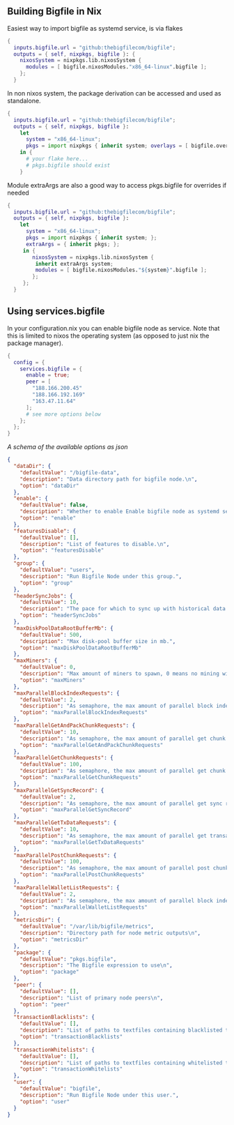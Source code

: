 ## Building Bigfile in Nix

Easiest way to import bigfile as systemd service, is via flakes

```nix
{
  inputs.bigfile.url = "github:thebigfilecom/bigfile";
  outputs = { self, nixpkgs, bigfile }: {
    nixosSystem = nixpkgs.lib.nixosSystem {
      modules = [ bigfile.nixosModules."x86_64-linux".bigfile ];
    };
  }
```

In non nixos system, the package derivation can be accessed and used as standalone.

```nix
{
  inputs.bigfile.url = "github:thebigfilecom/bigfile";
  outputs = { self, nixpkgs, bigfile }:
    let
      system = "x86_64-linux";
      pkgs = import nixpkgs { inherit system; overlays = [ bigfile.overlay ]; };
    in {
      # your flake here...
      # pkgs.bigfile should exist
    }
```

Module extraArgs are also a good way to access pkgs.bigfile for overrides if needed


```nix
{
  inputs.bigfile.url = "github:thebigfilecom/bigfile";
  outputs = { self, nixpkgs, bigfile }:
    let
      system = "x86_64-linux";
      pkgs = import nixpkgs { inherit system; };
      extraArgs = { inherit pkgs; };
     in {
        nixosSystem = nixpkgs.lib.nixosSystem {
         inherit extraArgs system;
         modules = [ bigfile.nixosModules."${system}".bigfile ];
        };
     };
  }
```

## Using services.bigfile

In your configuration.nix you can enable bigfile node as service.
Note that this is limited to nixos the operating system (as opposed to just nix the package manager).

```nix
{
  config = {
    services.bigfile = {
      enable = true;
      peer = [
        "188.166.200.45"
        "188.166.192.169"
        "163.47.11.64"
      ];
      # see more options below
    };
  };
}
```

<!--  Generated in nix repl: (builtins.toJSON (builtins.mapAttrs (k: v: if (builtins.typeOf v == "set" && builtins.hasAttr "_type" v && v._type == "option") then {option = k; defaultValue = if (builtins.typeOf v == "set") then if (builtins.hasAttr "defaultText" v) then v.defaultText.text else v.default else v; description = if (builtins.typeOf v == "set") then v.description else v; } else {}) (import ./module.nix (pkgs // {bigfile = {};})).options.services.bigfile)) -->

_A schema of the available options as json_

```json
{
  "dataDir": {
    "defaultValue": "/bigfile-data",
    "description": "Data directory path for bigfile node.\n",
    "option": "dataDir"
  },
  "enable": {
    "defaultValue": false,
    "description": "Whether to enable Enable bigfile node as systemd service\n.",
    "option": "enable"
  },
  "featuresDisable": {
    "defaultValue": [],
    "description": "List of features to disable.\n",
    "option": "featuresDisable"
  },
  "group": {
    "defaultValue": "users",
    "description": "Run Bigfile Node under this group.",
    "option": "group"
  },
  "headerSyncJobs": {
    "defaultValue": 10,
    "description": "The pace for which to sync up with historical data.",
    "option": "headerSyncJobs"
  },
  "maxDiskPoolDataRootBufferMb": {
    "defaultValue": 500,
    "description": "Max disk-pool buffer size in mb.",
    "option": "maxDiskPoolDataRootBufferMb"
  },
  "maxMiners": {
    "defaultValue": 0,
    "description": "Max amount of miners to spawn, 0 means no mining will be performed.",
    "option": "maxMiners"
  },
  "maxParallelBlockIndexRequests": {
    "defaultValue": 2,
    "description": "As semaphore, the max amount of parallel block index requests to perform.",
    "option": "maxParallelBlockIndexRequests"
  },
  "maxParallelGetAndPackChunkRequests": {
    "defaultValue": 10,
    "description": "As semaphore, the max amount of parallel get chunk and pack requests to perform.",
    "option": "maxParallelGetAndPackChunkRequests"
  },
  "maxParallelGetChunkRequests": {
    "defaultValue": 100,
    "description": "As semaphore, the max amount of parallel get chunk requests to perform.",
    "option": "maxParallelGetChunkRequests"
  },
  "maxParallelGetSyncRecord": {
    "defaultValue": 2,
    "description": "As semaphore, the max amount of parallel get sync record requests to perform.",
    "option": "maxParallelGetSyncRecord"
  },
  "maxParallelGetTxDataRequests": {
    "defaultValue": 10,
    "description": "As semaphore, the max amount of parallel get transaction data requests to perform.",
    "option": "maxParallelGetTxDataRequests"
  },
  "maxParallelPostChunkRequests": {
    "defaultValue": 100,
    "description": "As semaphore, the max amount of parallel post chunk requests to perform.",
    "option": "maxParallelPostChunkRequests"
  },
  "maxParallelWalletListRequests": {
    "defaultValue": 2,
    "description": "As semaphore, the max amount of parallel block index requests to perform.",
    "option": "maxParallelWalletListRequests"
  },
  "metricsDir": {
    "defaultValue": "/var/lib/bigfile/metrics",
    "description": "Directory path for node metric outputs\n",
    "option": "metricsDir"
  },
  "package": {
    "defaultValue": "pkgs.bigfile",
    "description": "The Bigfile expression to use\n",
    "option": "package"
  },
  "peer": {
    "defaultValue": [],
    "description": "List of primary node peers\n",
    "option": "peer"
  },
  "transactionBlacklists": {
    "defaultValue": [],
    "description": "List of paths to textfiles containing blacklisted txids\n",
    "option": "transactionBlacklists"
  },
  "transactionWhitelists": {
    "defaultValue": [],
    "description": "List of paths to textfiles containing whitelisted txids\n",
    "option": "transactionWhitelists"
  },
  "user": {
    "defaultValue": "bigfile",
    "description": "Run Bigfile Node under this user.",
    "option": "user"
  }
}
```
